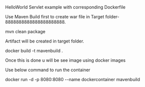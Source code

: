 HelloWorld Servlet example with corresponding Dockerfile

Use Maven Build first to create war file in Target folder-8888888888888888888888.

mvn clean package

Artifact will be created in target folder.

docker build -t mavenbuild .

Once this is done u will be see image using docker images

Use below command to run the container

docker run -d -p 8080:8080 --name dockercontainer mavenbuild
